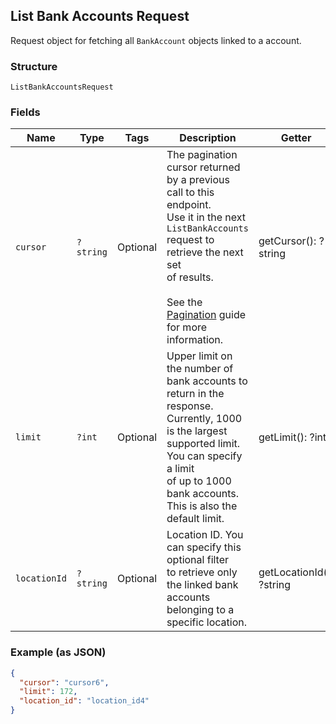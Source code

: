 ## List Bank Accounts Request

Request object for fetching all `BankAccount`
objects linked to a account.

### Structure

`ListBankAccountsRequest`

### Fields

| Name | Type | Tags | Description | Getter | Setter |
|  --- | --- | --- | --- | --- | --- |
| `cursor` | `?string` | Optional | The pagination cursor returned by a previous call to this endpoint.<br>Use it in the next `ListBankAccounts` request to retrieve the next set<br>of results.<br><br>See the [Pagination](https://developer.squareup.com/docs/docs/working-with-apis/pagination) guide for more information. | getCursor(): ?string | setCursor(?string cursor): void |
| `limit` | `?int` | Optional | Upper limit on the number of bank accounts to return in the response.<br>Currently, 1000 is the largest supported limit. You can specify a limit<br>of up to 1000 bank accounts. This is also the default limit. | getLimit(): ?int | setLimit(?int limit): void |
| `locationId` | `?string` | Optional | Location ID. You can specify this optional filter<br>to retrieve only the linked bank accounts belonging to a specific location. | getLocationId(): ?string | setLocationId(?string locationId): void |

### Example (as JSON)

```json
{
  "cursor": "cursor6",
  "limit": 172,
  "location_id": "location_id4"
}
```

